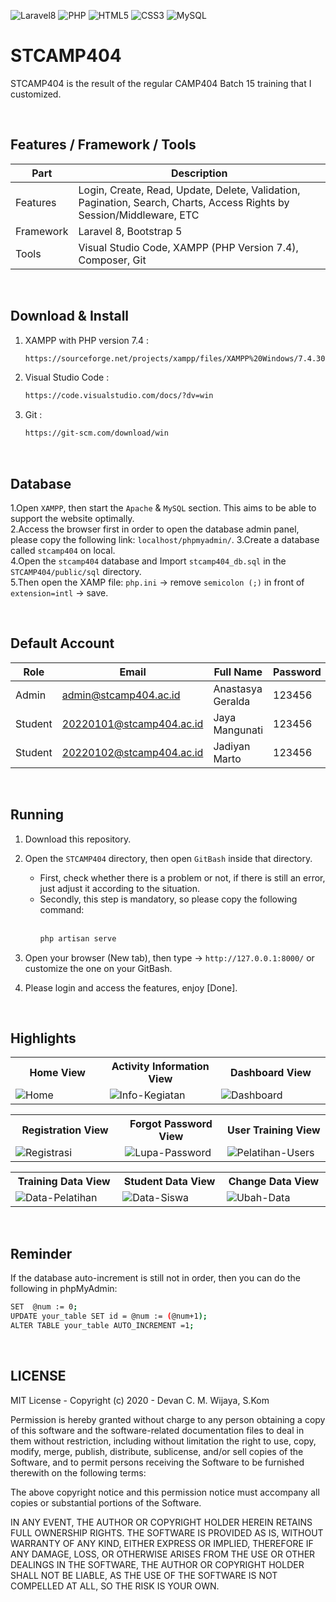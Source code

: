 ![Laravel8](https://img.shields.io/badge/-Laravel8-white?style=flat&logo=laravel)
![PHP](https://img.shields.io/badge/-PHP-grey.svg?&logo=PHP&logoColor=white)
![HTML5](https://img.shields.io/badge/-HTML%205-purple.svg?&logo=html5)
![CSS3](https://img.shields.io/badge/-CSS%203-green.svg?&logo=css3)
![MySQL](https://img.shields.io/badge/-MySQL-blue.svg?style=flat&logo=mysql&logoColor=white)

# STCAMP404
<p>STCAMP404 is the result of the regular CAMP404 Batch 15 training that I customized.</p>

<br>

## Features / Framework / Tools
| Part | Description |
| --- | --- |
| Features | Login, Create, Read, Update, Delete, Validation, Pagination, Search, Charts, Access Rights by Session/Middleware, ETC |
| Framework | Laravel 8, Bootstrap 5 |
| Tools | Visual Studio Code, XAMPP (PHP Version 7.4), Composer, Git |

<br>

## Download & Install
1. XAMPP with PHP version 7.4 :

   ```bash
   https://sourceforge.net/projects/xampp/files/XAMPP%20Windows/7.4.30/xampp-windows-x64-7.4.30-1-VC15-installer.exe/download
   ```

2. Visual Studio Code :

   ```bash
   https://code.visualstudio.com/docs/?dv=win
   ```

3. Git :

   ```bash
   https://git-scm.com/download/win
   ```

<br>

## Database
1.Open ``` XAMPP ```, then start the ``` Apache ``` & ``` MySQL ``` section. This aims to be able to support the website optimally.<br>
2.Access the browser first in order to open the database admin panel, please copy the following link: ``` localhost/phpmyadmin/ ```.
3.Create a database called ``` stcamp404 ``` on local.<br>
4.Open the ``` stcamp404 ``` database and Import ``` stcamp404_db.sql ``` in the ``` STCAMP404/public/sql ``` directory.<br>
5.Then open the XAMP file: ``` php.ini ``` -> remove ``` semicolon (;) ``` in front of ``` extension=intl ``` -> save.

<br>

## Default Account
| Role | Email | Full Name | Password |
| --- | --- | --- | --- |
| Admin | admin@stcamp404.ac.id | Anastasya Geralda | 123456 |
| Student | 20220101@stcamp404.ac.id | Jaya Mangunati | 123456 |
| Student | 20220102@stcamp404.ac.id | Jadiyan Marto | 123456 |

<br>

## Running
1. Download this repository.<br>
2. Open the ``` STCAMP404 ``` directory, then open ``` GitBash ``` inside that directory.
   <ul>
       <li>First, check whether there is a problem or not, if there is still an error, just adjust it according to the situation.</li>
       <li>Secondly, this step is mandatory, so please copy the following command:<br><br></li>
       
   ````bash
   php artisan serve
   ````
   </ul>
4. Open your browser (New tab), then type -> ``` http://127.0.0.1:8000/ ``` or customize the one on your GitBash.<br>
5. Please login and access the features, enjoy [Done].
    
<br>

## Highlights
<table>
<tr>
<th width="280">Home View</th>
<th width="280">Activity Information View</th>
<th width="280">Dashboard View</th>
</tr>
<tr>
<td><img src="https://user-images.githubusercontent.com/54527592/192107734-c8f90cf2-ac4b-41de-85b4-ebc80382eb12.png" alt="Home"></td>
<td><img src="https://user-images.githubusercontent.com/54527592/192106990-2391de9b-f4c3-4115-a34c-d771242cd0f0.png" alt="Info-Kegiatan"></td>
<td><img src="https://user-images.githubusercontent.com/54527592/192107108-fdc72d2c-ebf8-4685-acda-3d40c07538b8.png" alt="Dashboard"></td>
</tr>
</table>
<table>
<tr>
<th width="280">Registration View</th>
<th width="280">Forgot Password View</th>
<th width="280">User Training View</th>
</tr>
<tr>
<td><img src="https://user-images.githubusercontent.com/54527592/192107695-fb740c4a-6dcd-41d6-b011-244e41a92150.png" alt="Registrasi"></td>
<td><img src="https://user-images.githubusercontent.com/54527592/192107714-1ba08a9b-e547-4bd9-8d40-5d23ecb03e8d.png" alt="Lupa-Password"></td>
<td><img src="https://user-images.githubusercontent.com/54527592/192107799-2f87673d-8f71-4c74-8df6-cfa9e6e8a49e.png" alt="Pelatihan-Users"></td>
</tr></table>
<table>
<tr>
<th width="280">Training Data View</th>
<th width="280">Student Data View</th>
<th width="280">Change Data View</th>
</tr>
<tr>
<td><img src="https://user-images.githubusercontent.com/54527592/192107215-f82e105a-3203-449f-9a62-19a86957665e.png" alt="Data-Pelatihan"></td>
<td><img src="https://user-images.githubusercontent.com/54527592/192108245-5bf3e566-00f5-4d3b-9af5-ddb50b0b6a37.png" alt="Data-Siswa"></td>
<td><img src="https://user-images.githubusercontent.com/54527592/192107438-279ae6dd-f53a-45ac-b3b4-074a9fd2a5ad.png" alt="Ubah-Data"></td>
</tr></table>

<br>

## Reminder
<p>If the database auto-increment is still not in order, then you can do the following in phpMyAdmin:</p>

```bash
SET  @num := 0;
UPDATE your_table SET id = @num := (@num+1);
ALTER TABLE your_table AUTO_INCREMENT =1;
```

<br>

## LICENSE
MIT License - Copyright (c) 2020 - Devan C. M. Wijaya, S.Kom

Permission is hereby granted without charge to any person obtaining a copy of this software and the software-related documentation files to deal in them without restriction, including without limitation the right to use, copy, modify, merge, publish, distribute, sublicense, and/or sell copies of the Software, and to permit persons receiving the Software to be furnished therewith on the following terms:

The above copyright notice and this permission notice must accompany all copies or substantial portions of the Software.

IN ANY EVENT, THE AUTHOR OR COPYRIGHT HOLDER HEREIN RETAINS FULL OWNERSHIP RIGHTS. THE SOFTWARE IS PROVIDED AS IS, WITHOUT WARRANTY OF ANY KIND, EITHER EXPRESS OR IMPLIED, THEREFORE IF ANY DAMAGE, LOSS, OR OTHERWISE ARISES FROM THE USE OR OTHER DEALINGS IN THE SOFTWARE, THE AUTHOR OR COPYRIGHT HOLDER SHALL NOT BE LIABLE, AS THE USE OF THE SOFTWARE IS NOT COMPELLED AT ALL, SO THE RISK IS YOUR OWN.

